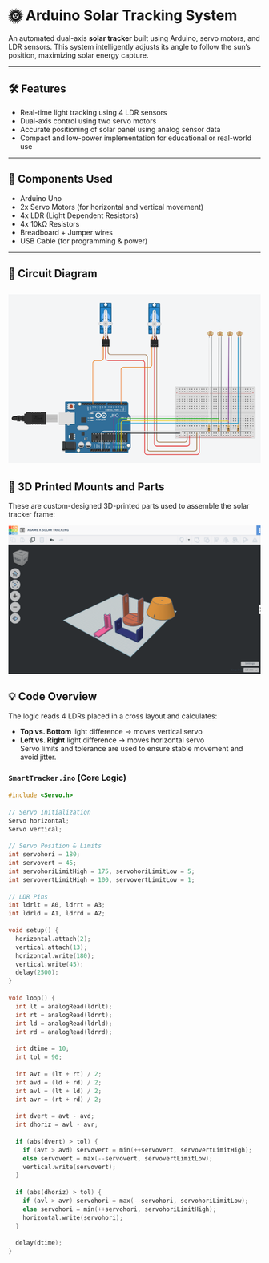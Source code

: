 # 🌞 Arduino Solar Tracking System

An automated dual-axis **solar tracker** built using Arduino, servo motors, and LDR sensors. This system intelligently adjusts its angle to follow the sun’s position, maximizing solar energy capture.

---

## 🛠️ Features

- Real-time light tracking using 4 LDR sensors
- Dual-axis control using two servo motors
- Accurate positioning of solar panel using analog sensor data
- Compact and low-power implementation for educational or real-world use

---

## 🔧 Components Used

- Arduino Uno
- 2x Servo Motors (for horizontal and vertical movement)
- 4x LDR (Light Dependent Resistors)
- 4x 10kΩ Resistors
- Breadboard + Jumper wires
- USB Cable (for programming & power)

---

## 📸 Circuit Diagram

![Solar Tracking System Wiring](solar-tracker-wiring.png)
---
## 🧩 3D Printed Mounts and Parts

These are custom-designed 3D-printed parts used to assemble the solar tracker frame:

![3D Printed Parts](3d-printed-parts.png)

## 💡 Code Overview

The logic reads 4 LDRs placed in a cross layout and calculates:
- **Top vs. Bottom** light difference → moves vertical servo
- **Left vs. Right** light difference → moves horizontal servo  
Servo limits and tolerance are used to ensure stable movement and avoid jitter.

### `SmartTracker.ino` (Core Logic)

```cpp
#include <Servo.h>  

// Servo Initialization
Servo horizontal;
Servo vertical;

// Servo Position & Limits
int servohori = 180;
int servovert = 45;
int servohoriLimitHigh = 175, servohoriLimitLow = 5;
int servovertLimitHigh = 100, servovertLimitLow = 1;

// LDR Pins
int ldrlt = A0, ldrrt = A3;
int ldrld = A1, ldrrd = A2;

void setup() {
  horizontal.attach(2);
  vertical.attach(13);
  horizontal.write(180);
  vertical.write(45);
  delay(2500);
}

void loop() {
  int lt = analogRead(ldrlt);
  int rt = analogRead(ldrrt);
  int ld = analogRead(ldrld);
  int rd = analogRead(ldrrd);

  int dtime = 10;
  int tol = 90;

  int avt = (lt + rt) / 2;
  int avd = (ld + rd) / 2;
  int avl = (lt + ld) / 2;
  int avr = (rt + rd) / 2;

  int dvert = avt - avd;
  int dhoriz = avl - avr;

  if (abs(dvert) > tol) {
    if (avt > avd) servovert = min(++servovert, servovertLimitHigh);
    else servovert = max(--servovert, servovertLimitLow);
    vertical.write(servovert);
  }

  if (abs(dhoriz) > tol) {
    if (avl > avr) servohori = max(--servohori, servohoriLimitLow);
    else servohori = min(++servohori, servohoriLimitHigh);
    horizontal.write(servohori);
  }

  delay(dtime);
}
